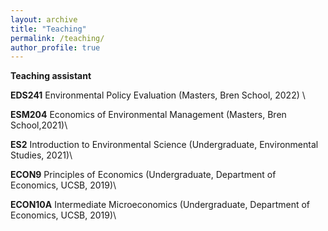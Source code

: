 ```yaml
---
layout: archive
title: "Teaching"
permalink: /teaching/
author_profile: true
---
```


**Teaching assistant**

**EDS241** Environmental Policy Evaluation (Masters, Bren School, 2022) \

**ESM204** Economics of Environmental Management (Masters, Bren School,2021)\

**ES2** Introduction to Environmental Science (Undergraduate, Environmental Studies, 2021)\

**ECON9** Principles of Economics (Undergraduate, Department of Economics, UCSB, 2019)\

**ECON10A** Intermediate Microeconomics (Undergraduate, Department of Economics, UCSB, 2019)\


